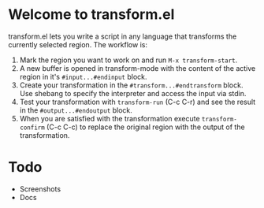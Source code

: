 # Welcome to transform.el

transform.el lets you write a script in any language that transforms the currently selected region. The workflow is:

1. Mark the region you want to work on and run `M-x transform-start`.
2. A new buffer is opened in transform-mode with the content of the active region in it's `#input...#endinput` block. 
3. Create your transformation in the `#transform...#endtransform` block. Use shebang to specify the interpreter and access the input via stdin.
4. Test your transformation with `transform-run` (C-c C-r) and see the result in the `#output...#endoutput` block.
5. When you are satisfied with the transformation execute `transform-confirm` (C-c C-c) to replace the original region with the output of the transformation.

# Todo

* Screenshots
* Docs